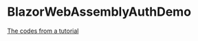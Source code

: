 # BlazorWebAssemblyAuthDemo
[The codes from a tutorial](https://www.youtube.com/watch?v=Q1WO9OfTiX0) 
